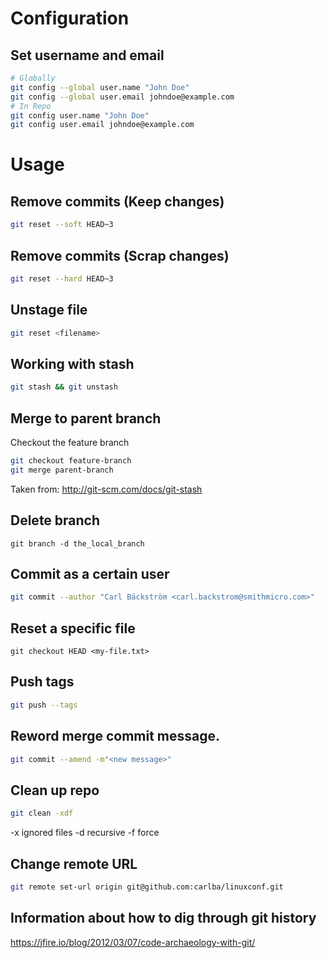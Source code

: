 # Configuration
## Set username and email

```bash
# Globally
git config --global user.name "John Doe"
git config --global user.email johndoe@example.com
# In Repo
git config user.name "John Doe"
git config user.email johndoe@example.com
```

# Usage
## Remove commits (Keep changes)
```bash
git reset --soft HEAD~3
```

## Remove commits (Scrap changes)
```bash
git reset --hard HEAD~3
```

## Unstage file
```bash
git reset <filename>
```

## Working with stash
```bash
git stash && git unstash
```

## Merge to parent branch
Checkout the feature branch

```bash
git checkout feature-branch
git merge parent-branch
```
Taken from: http://git-scm.com/docs/git-stash

## Delete branch
```
git branch -d the_local_branch
```

## Commit as a certain user
```bash
git commit --author "Carl Bäckström <carl.backstrom@smithmicro.com>"
```

## Reset a specific file
```
git checkout HEAD <my-file.txt>
```

## Push tags

```bash
git push --tags
```

## Reword merge commit message.
```bash
git commit --amend -m"<new message>"
```

## Clean up repo
```bash
git clean -xdf
```
-x ignored files 
-d recursive 
-f force

## Change remote URL
```bash
git remote set-url origin git@github.com:carlba/linuxconf.git
```

## Information about how to dig through git history
https://jfire.io/blog/2012/03/07/code-archaeology-with-git/
